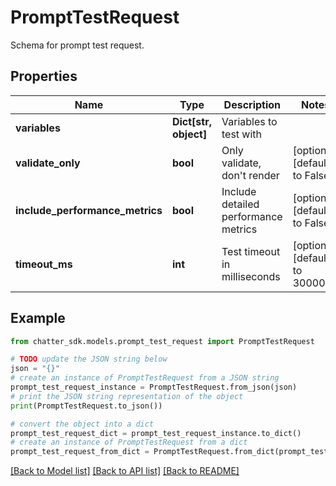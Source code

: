 # PromptTestRequest

Schema for prompt test request.

## Properties

Name | Type | Description | Notes
------------ | ------------- | ------------- | -------------
**variables** | **Dict[str, object]** | Variables to test with | 
**validate_only** | **bool** | Only validate, don&#39;t render | [optional] [default to False]
**include_performance_metrics** | **bool** | Include detailed performance metrics | [optional] [default to False]
**timeout_ms** | **int** | Test timeout in milliseconds | [optional] [default to 30000]

## Example

```python
from chatter_sdk.models.prompt_test_request import PromptTestRequest

# TODO update the JSON string below
json = "{}"
# create an instance of PromptTestRequest from a JSON string
prompt_test_request_instance = PromptTestRequest.from_json(json)
# print the JSON string representation of the object
print(PromptTestRequest.to_json())

# convert the object into a dict
prompt_test_request_dict = prompt_test_request_instance.to_dict()
# create an instance of PromptTestRequest from a dict
prompt_test_request_from_dict = PromptTestRequest.from_dict(prompt_test_request_dict)
```
[[Back to Model list]](../README.md#documentation-for-models) [[Back to API list]](../README.md#documentation-for-api-endpoints) [[Back to README]](../README.md)


